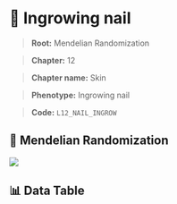 # 🧪 Ingrowing nail

> **Root:** Mendelian Randomization

> **Chapter:** 12  

> **Chapter name:** Skin

> **Phenotype:** Ingrowing nail  

> **Code:** `L12_NAIL_INGROW`

## 🧬 Mendelian Randomization  

<img src="/MR/Figures/Forward/L12_NAIL_INGROW.png"/>

## 📊 Data Table

<CsvTableMRF src="/MR/Data/Forward/L12_NAIL_INGROW.csv"/>
